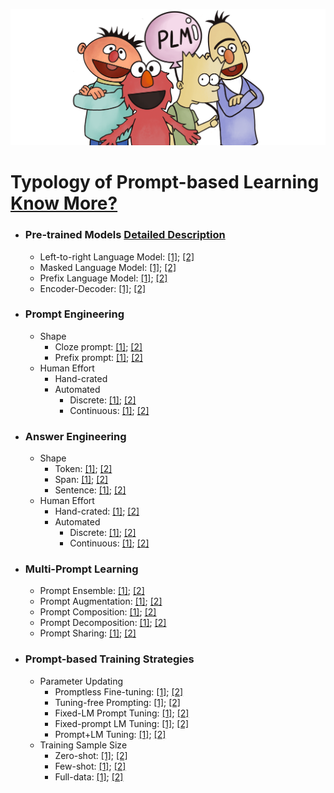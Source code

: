 
<p align="center">
  <img src="./fig/bg.png" width="600" class="center">
</p>

 

# Typology of Prompt-based Learning [Know More?](https://arxiv.org/pdf/2107.13586.pdf)

* ### Pre-trained Models [Detailed Description]()
  * Left-to-right Language Model: [\[1\]](); [\[2\]]()
  * Masked Language Model: [\[1\]](); [\[2\]]()
  * Prefix Language Model: [\[1\]](); [\[2\]]()
  * Encoder-Decoder: [\[1\]](); [\[2\]]()
* ### Prompt Engineering
  * Shape
    * Cloze prompt: [\[1\]](); [\[2\]]()
    * Prefix prompt: [\[1\]](); [\[2\]]()
  * Human Effort
    * Hand-crated
    * Automated
        - Discrete: [\[1\]](); [\[2\]]()
        - Continuous: [\[1\]](); [\[2\]]()
* ### Answer Engineering
  * Shape
    * Token: [\[1\]](); [\[2\]]()
    * Span: [\[1\]](); [\[2\]]()
    * Sentence: [\[1\]](); [\[2\]]()
  * Human Effort
    * Hand-crated: [\[1\]](); [\[2\]]()
    * Automated
        - Discrete: [\[1\]](); [\[2\]]()
        - Continuous: [\[1\]](); [\[2\]]()
    
* ### Multi-Prompt Learning
  * Prompt Ensemble: [\[1\]](); [\[2\]]()
  * Prompt Augmentation: [\[1\]](); [\[2\]]()
  * Prompt Composition: [\[1\]](); [\[2\]]()
  * Prompt Decomposition: [\[1\]](); [\[2\]]()
  * Prompt Sharing: [\[1\]](); [\[2\]]()
    
* ### Prompt-based Training Strategies
  * Parameter Updating
    * Promptless Fine-tuning: [\[1\]](); [\[2\]]()
    * Tuning-free Prompting: [\[1\]](); [\[2\]]()
    * Fixed-LM Prompt Tuning: [\[1\]](); [\[2\]]()
    * Fixed-prompt LM Tuning: [\[1\]](); [\[2\]]()
    * Prompt+LM Tuning: [\[1\]](); [\[2\]]()
  * Training Sample Size
    * Zero-shot: [\[1\]](); [\[2\]]()
    * Few-shot: [\[1\]](); [\[2\]]()
    * Full-data: [\[1\]](); [\[2\]]()
    
 